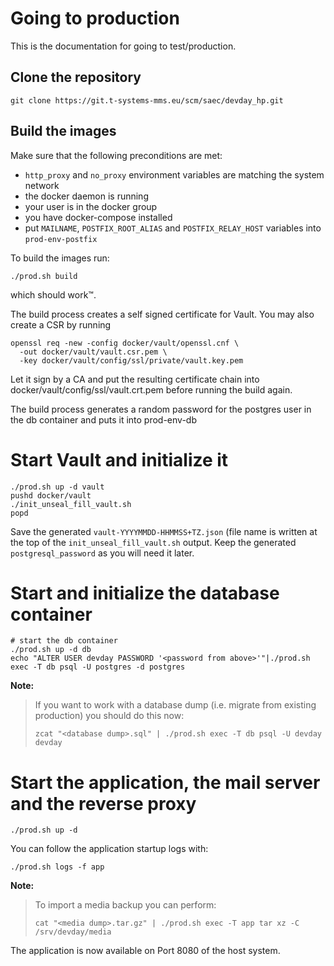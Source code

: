 # Going to production

This is the documentation for going to test/production.

## Clone the repository

```
git clone https://git.t-systems-mms.eu/scm/saec/devday_hp.git
```

## Build the images

Make sure that the following preconditions are met:

- `http_proxy` and `no_proxy` environment variables are matching the system
  network
- the docker daemon is running
- your user is in the docker group
- you have docker-compose installed
- put `MAILNAME`, `POSTFIX_ROOT_ALIAS` and `POSTFIX_RELAY_HOST` variables into
  `prod-env-postfix`

To build the images run:

```
./prod.sh build
```

which should work™.

The build process creates a self signed certificate for Vault. You may also
create a CSR by running

```
openssl req -new -config docker/vault/openssl.cnf \
  -out docker/vault/vault.csr.pem \
  -key docker/vault/config/ssl/private/vault.key.pem
```

Let it sign by a CA and put the resulting certificate chain into
docker/vault/config/ssl/vault.crt.pem before running the build again.

The build process generates a random password for the postgres user in the db
container and puts it into prod-env-db

# Start Vault and initialize it

```
./prod.sh up -d vault
pushd docker/vault
./init_unseal_fill_vault.sh
popd
```

Save the generated `vault-YYYYMMDD-HHMMSS+TZ.json` (file name is written at the
top of the `init_unseal_fill_vault.sh` output. Keep the generated
`postgresql_password` as you will need it later.

# Start and initialize the database container

```
# start the db container
./prod.sh up -d db
echo "ALTER USER devday PASSWORD '<password from above>'"|./prod.sh exec -T db psql -U postgres -d postgres
```

**Note:**

> If you want to work with a database dump (i.e. migrate from existing
> production) you should do this now:
>
> ```
> zcat "<database dump>.sql" | ./prod.sh exec -T db psql -U devday devday
> ```

# Start the application, the mail server and the reverse proxy

```
./prod.sh up -d
```

You can follow the application startup logs with:

```
./prod.sh logs -f app
```

**Note:**

> To import a media backup you can perform:
>
> ```
> cat "<media dump>.tar.gz" | ./prod.sh exec -T app tar xz -C /srv/devday/media
> ```

The application is now available on Port 8080 of the host system.
